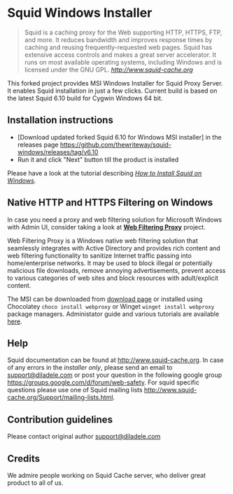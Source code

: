 Squid Windows Installer
==============

> Squid is a caching proxy for the Web supporting HTTP, HTTPS, FTP, and more. It reduces bandwidth and improves response times by caching and reusing frequently-requested web pages. Squid has extensive access controls and makes a great server accelerator. It runs on most available operating systems, including Windows and is licensed under the GNU GPL.
> <cite> <http://www.squid-cache.org>

This forked project provides MSI Windows Installer for Squid Proxy Server. It enables Squid installation in just a few clicks. Current build is based on the latest Squid 6.10 build for Cygwin Windows 64 bit.

**Installation instructions**
-----------------------------
* [Download updated forked Squid 6.10 for Windows MSI installer] in the releases page https://github.com/thewriteway/squid-windows/releases/tag/v6.10
* Run it and click "Next" button till the product is installed

Please have a look at the tutorial describing [*How to Install Squid on Windows*](https://docs.diladele.com/howtos/installing_squid_windows/index.html).

**Native HTTP and HTTPS Filtering on Windows**
-----------------------------
In case you need a proxy and web filtering solution for Microsoft Windows with Admin UI, consider taking a look at [**Web Filtering Proxy**](https://webproxy.diladele.com/) project. 

Web Filtering Proxy is a Windows native web filtering solution that seamlessly integrates with Active Directory and provides rich content and web filtering functionality to sanitize Internet traffic passing into home/enterprise networks. It may be used to block illegal or potentially malicious file downloads, remove annoying advertisements, prevent access to various categories of web sites and block resources with adult/explicit content.

The MSI can be downloaded from [download page](https://webproxy.diladele.com/) or installed using Chocolatey ```choco install webproxy``` or Winget ```winget install webproxy``` package managers. Administator guide and various tutorials are available [here](https://webproxy.diladele.com/docs/). 

**Help**
--------

Squid documentation can be found at http://www.squid-cache.org. In case of any errors in the *installer only*, please send an email to support@diladele.com or post your question in the following google group https://groups.google.com/d/forum/web-safety. For squid specific questions please use one of Squid mailing lists http://www.squid-cache.org/Support/mailing-lists.html.

**Contribution guidelines**
---------------------------
Please contact original author support@diladele.com

**Credits**
-----------
We admire people working on Squid Cache server, who deliver great product to all of us.
